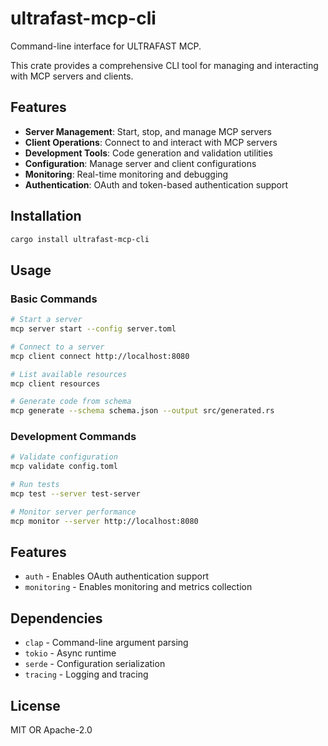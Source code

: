# ultrafast-mcp-cli

Command-line interface for ULTRAFAST MCP.

This crate provides a comprehensive CLI tool for managing and interacting with MCP servers and clients.

## Features

- **Server Management**: Start, stop, and manage MCP servers
- **Client Operations**: Connect to and interact with MCP servers
- **Development Tools**: Code generation and validation utilities
- **Configuration**: Manage server and client configurations
- **Monitoring**: Real-time monitoring and debugging
- **Authentication**: OAuth and token-based authentication support

## Installation

```bash
cargo install ultrafast-mcp-cli
```

## Usage

### Basic Commands

```bash
# Start a server
mcp server start --config server.toml

# Connect to a server
mcp client connect http://localhost:8080

# List available resources
mcp client resources

# Generate code from schema
mcp generate --schema schema.json --output src/generated.rs
```

### Development Commands

```bash
# Validate configuration
mcp validate config.toml

# Run tests
mcp test --server test-server

# Monitor server performance
mcp monitor --server http://localhost:8080
```

## Features

- `auth` - Enables OAuth authentication support
- `monitoring` - Enables monitoring and metrics collection

## Dependencies

- `clap` - Command-line argument parsing
- `tokio` - Async runtime
- `serde` - Configuration serialization
- `tracing` - Logging and tracing

## License

MIT OR Apache-2.0 
